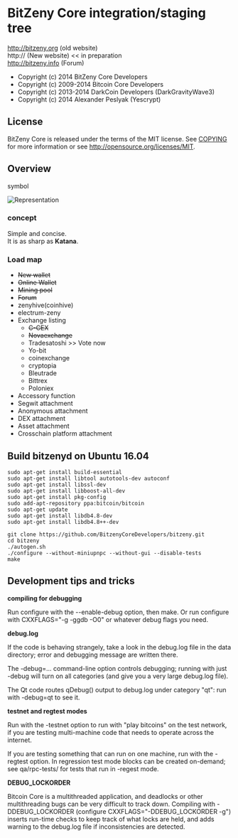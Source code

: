 BitZeny Core integration/staging tree
=====================================

http://bitzeny.org (old website)  
http:// (New website) << in preparation  
http://bitzeny.info (Forum)

* Copyright (c) 2014      BitZeny Core Developers
* Copyright (c) 2009-2014 Bitcoin Core Developers
* Copyright (c) 2013-2014 DarkCoin Developers (DarkGravityWave3)
* Copyright (c) 2014      Alexander Peslyak   (Yescrypt)

License
-------

BitZeny Core is released under the terms of the MIT license. See [COPYING](COPYING) for more
information or see http://opensource.org/licenses/MIT.

## Overview 

symbol

![Representation](https://github.com/BitzenyDevTeam/bitzeny-copy/blob/z1.1.x/src/qt/res/icons/bitcoin.png?raw=true)

### concept

Simple and concise.  
It is as sharp as **Katana**.

### Load map

* ~~New wallet~~
* ~~Online Wallet~~
* ~~Mining pool~~ 
* ~~Forum~~
* zenyhive(coinhive)
* electrum-zeny
* Exchange listing
	* ~~C-CEX~~
    * ~~Novaexchange~~
	* Tradesatoshi >> Vote now
    * Yo-bit
    * coinexchange
    * cryptopia
    * Bleutrade
    * Bittrex
    * Poloniex
* Accessory function	
* Segwit attachment
* Anonymous attachment
* DEX attachment
* Asset attachment
* Crosschain platform attachment


Build bitzenyd on Ubuntu 16.04
-------------------

    sudo apt-get install build-essential
    sudo apt-get install libtool autotools-dev autoconf
    sudo apt-get install libssl-dev
    sudo apt-get install libboost-all-dev
    sudo apt-get install pkg-config
    sudo add-apt-repository ppa:bitcoin/bitcoin
    sudo apt-get update
    sudo apt-get install libdb4.8-dev
    sudo apt-get install libdb4.8++-dev
    
    git clone https://github.com/BitzenyCoreDevelopers/bitzeny.git
    cd bitzeny
    ./autogen.sh
    ./configure --without-miniupnpc --without-gui --disable-tests
    make

Development tips and tricks
---------------------------

**compiling for debugging**

Run configure with the --enable-debug option, then make. Or run configure with
CXXFLAGS="-g -ggdb -O0" or whatever debug flags you need.

**debug.log**

If the code is behaving strangely, take a look in the debug.log file in the data directory;
error and debugging message are written there.

The -debug=... command-line option controls debugging; running with just -debug will turn
on all categories (and give you a very large debug.log file).

The Qt code routes qDebug() output to debug.log under category "qt": run with -debug=qt
to see it.

**testnet and regtest modes**

Run with the -testnet option to run with "play bitcoins" on the test network, if you
are testing multi-machine code that needs to operate across the internet.

If you are testing something that can run on one machine, run with the -regtest option.
In regression test mode blocks can be created on-demand; see qa/rpc-tests/ for tests
that run in -regest mode.

**DEBUG_LOCKORDER**

Bitcoin Core is a multithreaded application, and deadlocks or other multithreading bugs
can be very difficult to track down. Compiling with -DDEBUG_LOCKORDER (configure
CXXFLAGS="-DDEBUG_LOCKORDER -g") inserts run-time checks to keep track of what locks
are held, and adds warning to the debug.log file if inconsistencies are detected.
